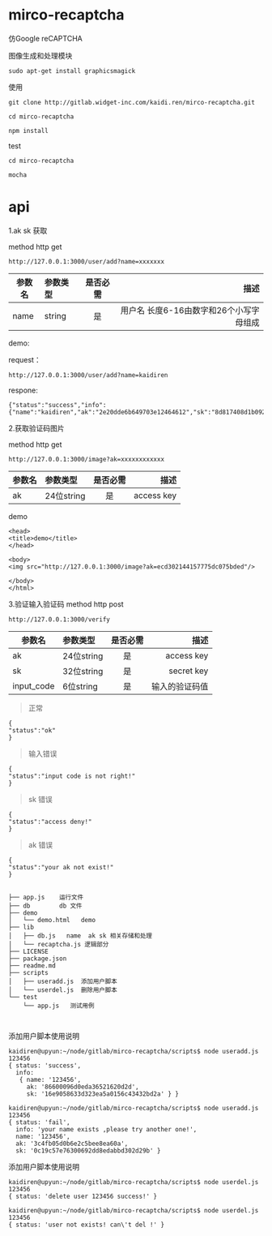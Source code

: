 # mirco-recaptcha  

仿Google reCAPTCHA



图像生成和处理模块

```
sudo apt-get install graphicsmagick
```


使用

```
git clone http://gitlab.widget-inc.com/kaidi.ren/mirco-recaptcha.git

cd mirco-recaptcha

npm install
```

test

```
cd mirco-recaptcha

mocha

```
# api

1.ak sk 获取

method http get

```
http://127.0.0.1:3000/user/add?name=xxxxxxx
```

>
|参数名|参数类型|是否必需|描述|
|---|:---|:---:|---:|
|name|string|是|用户名 长度6-16由数字和26个小写字母组成|


demo:

request：

```
http://127.0.0.1:3000/user/add?name=kaidiren
```
respone:

```
{"status":"success","info":{"name":"kaidiren","ak":"2e20dde6b649703e12464612","sk":"8d817408d1b092ce656dd585cead1d7e"}}
```


2.获取验证码图片

method http  get

```
http://127.0.0.1:3000/image?ak=xxxxxxxxxxxx
```

>
|参数名|参数类型|是否必需|描述|
|---|:---|:---:|---:|
|ak|24位string|是|access key|


demo

```
<head>  
<title>demo</title>
</head>
  
<body>
<img src="http://127.0.0.1:3000/image?ak=ecd302144157775dc075bded"/>

</body>
</html>
```


3.验证输入验证码
method http  post

```
http://127.0.0.1:3000/verify
```
|参数名|参数类型|是否必需|描述|
|---|:---|:---:|---:|
|ak|24位string|是|access key|
|sk|32位string|是|secret key|
|input_code|6位string|是|输入的验证码值|

> 正常

```
{
"status":"ok"
}
```

> 输入错误

```
{
"status":"input code is not right!"
}
```

> sk 错误

```
{
"status":"access deny!"
}
```
> ak 错误

```
{
"status":"your ak not exist!"
}
```

```

├── app.js    运行文件
├── db        db 文件
├── demo
│   └── demo.html   demo
├── lib
│   ├── db.js   name  ak sk 相关存储和处理
│   └── recaptcha.js 逻辑部分
├── LICENSE
├── package.json
├── readme.md
├── scripts
│   ├── useradd.js  添加用户脚本
│   └── userdel.js  删除用户脚本
└── test
    └── app.js   测试用例
    
    
```
添加用户脚本使用说明
```
kaidiren@upyun:~/node/gitlab/mirco-recaptcha/scripts$ node useradd.js 123456
{ status: 'success',
  info: 
   { name: '123456',
     ak: '86600096d0eda36521620d2d',
     sk: '16e9058633d323ea5a0156c43432bd2a' } }
```
```
kaidiren@upyun:~/node/gitlab/mirco-recaptcha/scripts$ node useradd.js 123456
{ status: 'fail',
  info: 'your name exists ,please try another one!',
  name: '123456',
  ak: '3c4fb05d0b6e2c5bee8ea60a',
  sk: '0c19c57e76300692dd8edabbd302d29b' }
```
添加用户脚本使用说明

```
kaidiren@upyun:~/node/gitlab/mirco-recaptcha/scripts$ node userdel.js 123456
{ status: 'delete user 123456 success!' }
```
```
kaidiren@upyun:~/node/gitlab/mirco-recaptcha/scripts$ node userdel.js 123456
{ status: 'user not exists! can\'t del !' }

```